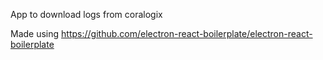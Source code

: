 App to download logs from coralogix

Made using https://github.com/electron-react-boilerplate/electron-react-boilerplate

